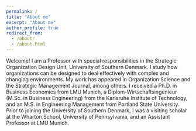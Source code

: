```yaml
---
permalink: /
title: "About me"
excerpt: "About me"
author_profile: true
redirect_from:
  - /about/
  - /about.html
---
```


Welcome! I am a Professor with special responsibilities in the Strategic Organization Design Unit, University of Southern Denmark. I study how organizations can be designed to deal effectively with complex and changing environments. My work has appeared in Organization Science and the Strategic Management Journal, among others. I received a Ph.D. in Business Economics from LMU Munich, a Diplom-Wirtschaftsingenieur (M.Sc. in Business Engineering) from the Karlsruhe Institute of Technology, and an M.S. in Engineering Management from Portland State University. Prior to joining the University of Southern Denmark, I was a visiting scholar at the Wharton School, University of Pennsylvania, and an Assistant Professor at LMU Munich.

